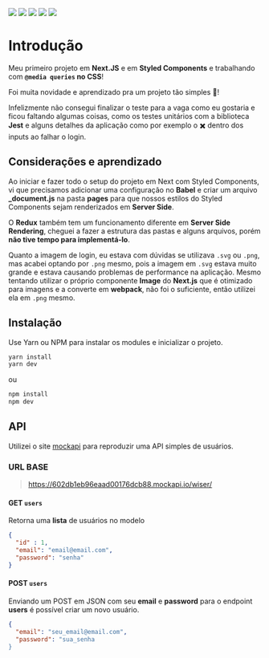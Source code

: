 
<img src="https://img.shields.io/badge/styled--components-DB7093?style=for-the-badge&logo=styled-components&logoColor=white" /> <img src="https://img.shields.io/badge/next.js-000000?style=for-the-badge&logo=next.js&logoColor=white" /> <img src="https://img.shields.io/badge/Redux-593D88?style=for-the-badge&logo=redux&logoColor=white" /> <img src="https://img.shields.io/badge/TypeScript-007ACC?style=for-the-badge&logo=typescript&logoColor=white" /> <img src="https://img.shields.io/badge/JavaScript-F7DF1E?style=for-the-badge&logo=javascript&logoColor=black" />




# Introdução

Meu primeiro projeto em **Next.JS** e em **Styled Components** e trabalhando com **`@media queries` no CSS**!

Foi muita novidade e aprendizado pra um projeto tão simples :rocket:!

Infelizmente não consegui finalizar o teste para a vaga como eu gostaria e ficou faltando algumas coisas, como os testes unitários com a biblioteca **Jest** e alguns detalhes da aplicação como por exemplo o :heavy_multiplication_x: dentro dos inputs ao falhar o login. 


## Considerações e aprendizado

Ao iniciar e fazer todo o setup do projeto em Next com Styled Components, vi que precisamos adicionar uma configuração no  **Babel** e criar um arquivo **_document.js** na pasta **pages** para que nossos estilos do Styled Components sejam renderizados em **Server Side**.

O **Redux** também tem um funcionamento diferente em **Server Side Rendering**, cheguei a fazer a estrutura das pastas e alguns arquivos, porém **não tive tempo para implementá-lo**.

Quanto a imagem de login, eu estava com dúvidas se utilizava `.svg` ou `.png`, mas acabei optando por `.png` mesmo, pois a imagem em `.svg` estava muito grande e estava causando problemas de performance na aplicação. 
Mesmo tentando utilizar o próprio componente **Image** do **Next.js** que é otimizado para imagens e a converte em **webpack**, não foi o suficiente, então utilizei ela em `.png` mesmo.

## Instalação

Use Yarn ou NPM para instalar os modules e inicializar o projeto.
```bash
yarn install
yarn dev
```
ou
```bash
npm install
npm dev
```


## API
Utilizei o site [mockapi](https://www.mockapi.io/) para reproduzir uma API simples de usuários.

### URL BASE
>https://602db1eb96eaad00176dcb88.mockapi.io/wiser/

#### GET  `users`
Retorna uma **lista** de usuários no modelo 


```json
{
  "id" : 1,
  "email": "email@email.com",
  "password": "senha"
}
```

#### POST  `users`
Enviando um POST em JSON com seu **email** e **password** para o endpoint **users** é possível criar um novo usuário.


```json
{
  "email": "seu_email@email.com",
  "password": "sua_senha
}
```



